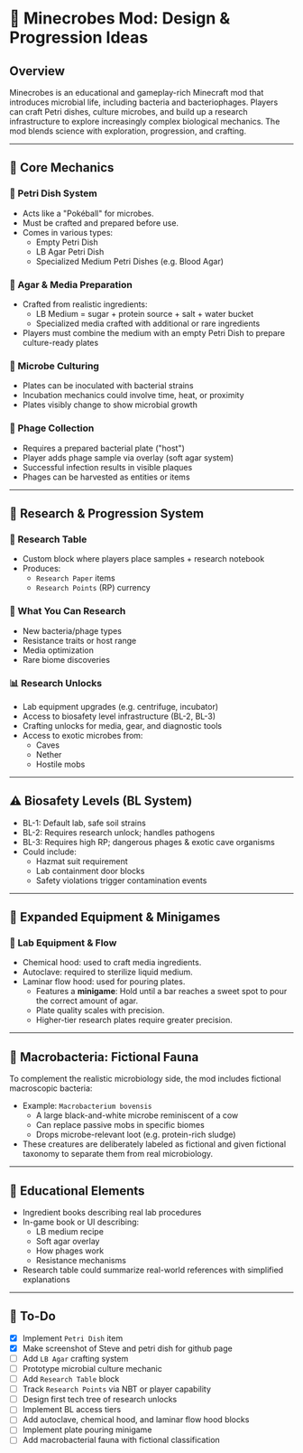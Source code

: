 # 🧫 Minecrobes Mod: Design & Progression Ideas

## Overview
Minecrobes is an educational and gameplay-rich Minecraft mod that introduces microbial life, including bacteria and bacteriophages. Players can craft Petri dishes, culture microbes, and build up a research infrastructure to explore increasingly complex biological mechanics. The mod blends science with exploration, progression, and crafting.

---

## 💜 Core Mechanics

### 💪 Petri Dish System
- Acts like a "Pokéball" for microbes.
- Must be crafted and prepared before use.
- Comes in various types:
  - Empty Petri Dish
  - LB Agar Petri Dish
  - Specialized Medium Petri Dishes (e.g. Blood Agar)

### 🍳 Agar & Media Preparation
- Crafted from realistic ingredients:
  - LB Medium = sugar + protein source + salt + water bucket
  - Specialized media crafted with additional or rare ingredients
- Players must combine the medium with an empty Petri Dish to prepare culture-ready plates

### 🧬 Microbe Culturing
- Plates can be inoculated with bacterial strains
- Incubation mechanics could involve time, heat, or proximity
- Plates visibly change to show microbial growth

### 🦠 Phage Collection
- Requires a prepared bacterial plate ("host")
- Player adds phage sample via overlay (soft agar system)
- Successful infection results in visible plaques
- Phages can be harvested as entities or items

---

## 🔬 Research & Progression System

### 🔢 Research Table
- Custom block where players place samples + research notebook
- Produces:
  - `Research Paper` items
  - `Research Points` (RP) currency

### 🌈 What You Can Research
- New bacteria/phage types
- Resistance traits or host range
- Media optimization
- Rare biome discoveries

### 📊 Research Unlocks
- Lab equipment upgrades (e.g. centrifuge, incubator)
- Access to biosafety level infrastructure (BL-2, BL-3)
- Crafting unlocks for media, gear, and diagnostic tools
- Access to exotic microbes from:
  - Caves
  - Nether
  - Hostile mobs

---

## ⚠️ Biosafety Levels (BL System)
- BL-1: Default lab, safe soil strains
- BL-2: Requires research unlock; handles pathogens
- BL-3: Requires high RP; dangerous phages & exotic cave organisms
- Could include:
  - Hazmat suit requirement
  - Lab containment door blocks
  - Safety violations trigger contamination events

---

## 🧠 Expanded Equipment & Minigames

### 🧪 Lab Equipment & Flow
- Chemical hood: used to craft media ingredients.
- Autoclave: required to sterilize liquid medium.
- Laminar flow hood: used for pouring plates.
  - Features a **minigame**: Hold until a bar reaches a sweet spot to pour the correct amount of agar.
  - Plate quality scales with precision.
  - Higher-tier research plates require greater precision.

---

## 🐄 Macrobacteria: Fictional Fauna
To complement the realistic microbiology side, the mod includes fictional macroscopic bacteria:
- Example: `Macrobacterium bovensis`
  - A large black-and-white microbe reminiscent of a cow
  - Can replace passive mobs in specific biomes
  - Drops microbe-relevant loot (e.g. protein-rich sludge)
- These creatures are deliberately labeled as fictional and given fictional taxonomy to separate them from real microbiology.

---

## 📘 Educational Elements
- Ingredient books describing real lab procedures
- In-game book or UI describing:
  - LB medium recipe
  - Soft agar overlay
  - How phages work
  - Resistance mechanisms
- Research table could summarize real-world references with simplified explanations

---

## 🔖 To-Do
- [X] Implement `Petri Dish` item
- [X] Make screenshot of Steve and petri dish for github page
- [ ] Add `LB Agar` crafting system
- [ ] Prototype microbial culture mechanic
- [ ] Add `Research Table` block
- [ ] Track `Research Points` via NBT or player capability
- [ ] Design first tech tree of research unlocks
- [ ] Implement BL access tiers
- [ ] Add autoclave, chemical hood, and laminar flow hood blocks
- [ ] Implement plate pouring minigame
- [ ] Add macrobacterial fauna with fictional classification
